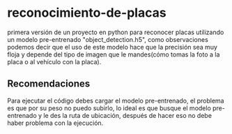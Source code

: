 # reconocimiento-de-placas
primera versión de un proyecto en python para reconocer placas utilizando un modelo pre-entrenado "object_detection.h5", como observaciones podemos decir que el uso de este modelo hace que la precisión sea muy floja y depende del tipo de imagen que le mandes(cómo tomas la foto a la placa o al vehículo con la placa).
## Recomendaciones
Para ejecutar el código debes cargar el modelo pre-entrenado, el problema es que por su peso no puedo subirlo, lo ideal es que busque el modelo pre-entrenado y le des la ruta de ubicación, después de hacer eso no debe haber problema con la ejecución.
